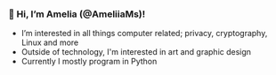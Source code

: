 ### **👋 Hi, I’m Amelia (@AmeliiaMs)!**

- I’m interested in all things computer related; privacy, cryptography, Linux and more
- Outside of technology, I'm interested in art and graphic design
- Currently I mostly program in Python
